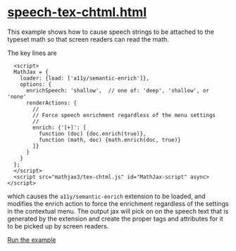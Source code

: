# [speech-tex-chtml.html](https://mathjax.github.io/mj3-demos/speech-tex-chtml.html)

This example shows how to cause speech strings to be attached to the typeset math so that screen readers can read the math.

The key lines are

```
  <script>
  MathJax = {
    loader: {load: ['a11y/semantic-enrich']},
    options: {
      enrichSpeech: 'shallow',  // one of: 'deep', 'shallow', or 'none'
      renderActions: {
        //
        // Force speech enrichment regardless of the menu settings
        //
        enrich: {'[+]': [
          function (doc) {doc.enrich(true)},
          function (math, doc) {math.enrich(doc, true)}  
        ]}
      }
    }
  };
  </script>
  <script src="mathjax3/tex-chtml.js" id="MathJax-script" async></script>
```

which causes the `a11y/semantic-enrich` extension to be loaded, and modifies the enrich action to force the enrichment regardless of the settings in the contextual menu.  The output jax will pick on on the speech text that is generated by the extension and create the proper tags and attributes for it to be picked up by screen readers.

[Run the example](https://mathjax.github.io/mj3-demos/speech-tex-chtml.html)
